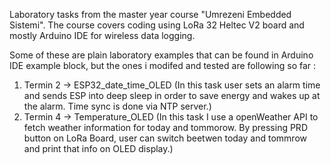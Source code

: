 Laboratory tasks from the master year course "Umrezeni Embedded Sistemi".
The course covers coding using LoRa 32 Heltec V2 board and mostly Arduino IDE for wireless data logging. 

Some of these are plain laboratory examples that can be found in Arduino IDE example block, but the ones i modifed and tested are following so far : 

1. Termin 2 -> ESP32_date_time_OLED (In this task user sets an alarm time and sends ESP into deep sleep in order to save energy and wakes up at the alarm. Time sync is done via NTP server.)
2. Termin 4 -> Temperature_OLED (In this task I use a openWeather API to fetch weather information for today and tommorow. By pressing PRD button on LoRa Board, user can switch beetwen today and tommrow and print that info on OLED display.)
